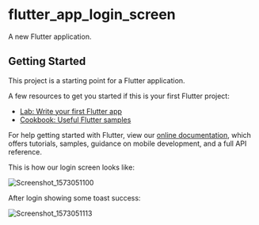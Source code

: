 # flutter_app_login_screen

A new Flutter application.

## Getting Started

This project is a starting point for a Flutter application.

A few resources to get you started if this is your first Flutter project:

- [Lab: Write your first Flutter app](https://flutter.dev/docs/get-started/codelab)
- [Cookbook: Useful Flutter samples](https://flutter.dev/docs/cookbook)

For help getting started with Flutter, view our
[online documentation](https://flutter.dev/docs), which offers tutorials,
samples, guidance on mobile development, and a full API reference.

This is how our login screen looks like:

![Screenshot_1573051100](https://user-images.githubusercontent.com/13122080/68307982-198ca000-00d2-11ea-839b-add43288ad07.png)

After login showing some toast success:

![Screenshot_1573051113](https://user-images.githubusercontent.com/13122080/68308188-6f614800-00d2-11ea-9037-e3789c9bf867.png)
